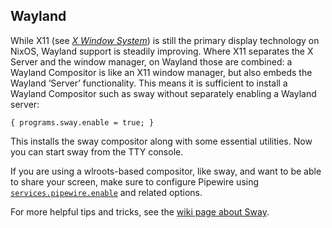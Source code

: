 ## Wayland

While X11 (see [_X Window System_](#sec-x11 "X Window System")) is still the primary display technology on NixOS, Wayland support is steadily improving. Where X11 separates the X Server and the window manager, on Wayland those are combined: a Wayland Compositor is like an X11 window manager, but also embeds the Wayland ‘Server’ functionality. This means it is sufficient to install a Wayland Compositor such as sway without separately enabling a Wayland server:

```programlisting
{ programs.sway.enable = true; }
```

This installs the sway compositor along with some essential utilities. Now you can start sway from the TTY console.

If you are using a wlroots-based compositor, like sway, and want to be able to share your screen, make sure to configure Pipewire using [`services.pipewire.enable`](options.html#opt-services.pipewire.enable) and related options.

For more helpful tips and tricks, see the [wiki page about Sway](https://wiki.nixos.org/wiki/Sway).
